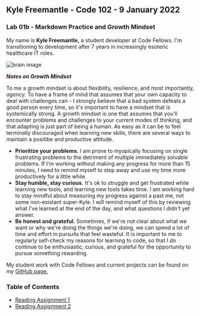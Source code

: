## Kyle Freemantle - Code 102 - 9 January 2022

### Lab 01b - Markdown Practice and Growth Mindset

My name is **Kyle Freemantle,** a student developer at Code Fellows.  I'm transitioning to development after 7 years in increasingly esoteric healthcare IT roles.  

![brain image](https://live.staticflickr.com/3845/14760618496_ca4ea66344_b.jpg)

***Notes on Growth Mindset***

To me a growth mindset is about flexibility, resilience, and most importantly, _agency._ To have a frame of mind that assumes that your own capacity to deal with challenges can - I strongly believe that a bad system defeats a good person every time, so it's important to have a mindset that is systemically strong.  A growth mindset is one that assumes that you'll encounter problems and challenges to your current modes of thinking, and that adapting is just part of being a human.  As easy as it can be to feel terminally discouraged when learning new skills, there are several ways to maintain a positibe and productive attitude.

- **Prioritize your problems.**  I am prone to myopically focusing on single frustrating problems to the detriment of multiple immediately solvable problems.  If I'm working without making any progress for more than 15 minutes, I need to remind myself to step away and use my time more productively for a little while.
- **Stay humble, stay curious.** It's ok to struggle and get frustrated while learning new tools, and learning new tools takes time.  I am working hard to stay mindful about measuring my progress against a past me, not some non-existant super-Kyle.  I will remind myself of this by reviewing what I've learned at the end of the day, and what questions I didn't yet answer.
- **Be honest and grateful.**  Sometimes, if we're not clear about what we want or why we're doing the things we're doing, we can spend a lot of time and effort in pursuits that feel wasteful.  It is important to me to regularly self-check my reasons for learning to code, so that I _do_ continue to be enthusiastic, curious, and grateful for the opportunity to pursue something rewarding.

My student work with Code Fellows and current projects can be found on my [GitHub page.](https://github.com/kfreemantle)


### Table of Contents

- [Reading Assignment 1](RD1.md)
- [Reading Assignment 2](RD2.md)
